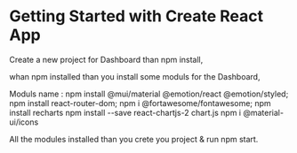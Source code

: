 # Getting Started with Create React App

Create a new project for Dashboard than npm install,

whan npm installed  than you install some moduls for the Dashboard,

Moduls name :  npm install @mui/material @emotion/react @emotion/styled;
               npm install react-router-dom; 
               npm i @fortawesome/fontawesome;
                npm install recharts  <!-- For line charts -->
                npm install --save react-chartjs-2 chart.js   <!-- for other charts -->
                npm i @material-ui/icons  <!--for icons-->

All the modules installed than you crete you project & run npm start.                